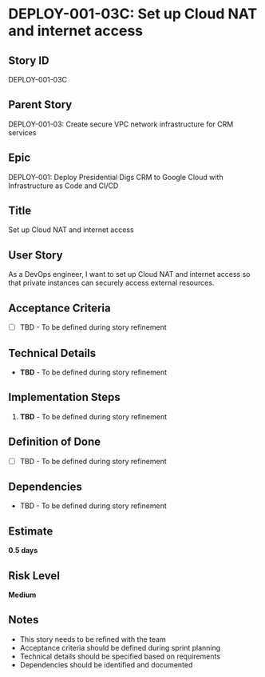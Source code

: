 # DEPLOY-001-03C: Set up Cloud NAT and internet access

## Story ID
DEPLOY-001-03C

## Parent Story
DEPLOY-001-03: Create secure VPC network infrastructure for CRM services

## Epic
DEPLOY-001: Deploy Presidential Digs CRM to Google Cloud with Infrastructure as Code and CI/CD

## Title
Set up Cloud NAT and internet access

## User Story
As a DevOps engineer, I want to set up Cloud NAT and internet access so that private instances can securely access external resources.

## Acceptance Criteria
- [ ] TBD - To be defined during story refinement

## Technical Details
- **TBD** - To be defined during story refinement

## Implementation Steps
1. **TBD** - To be defined during story refinement

## Definition of Done
- [ ] TBD - To be defined during story refinement

## Dependencies
- TBD - To be defined during story refinement

## Estimate
**0.5 days**

## Risk Level
**Medium**

## Notes
- This story needs to be refined with the team
- Acceptance criteria should be defined during sprint planning
- Technical details should be specified based on requirements
- Dependencies should be identified and documented
